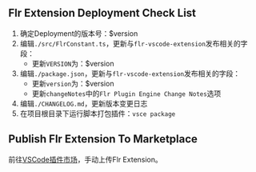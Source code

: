 ## Flr Extension Deployment Check List

1. 确定Deployment的版本号：$version
1. 编辑`./src/FlrConstant.ts`，更新与`flr-vscode-extension`发布相关的字段：
   - 更新`VERSION`为：$version
1. 编辑`./package.json`，更新与`flr-vscode-extension`发布相关的字段：
   - 更新`version`为：$version
   - 更新`changeNotes`中的`Flr Plugin Engine Change Notes`选项
1. 编辑`./CHANGELOG.md`，更新版本变更日志
1. 在项目根目录下运行脚本打包插件：`vsce package`

## Publish Flr Extension To Marketplace

前往[VSCode插件市场](https://marketplace.visualstudio.com/)，手动上传Flr Extension。

